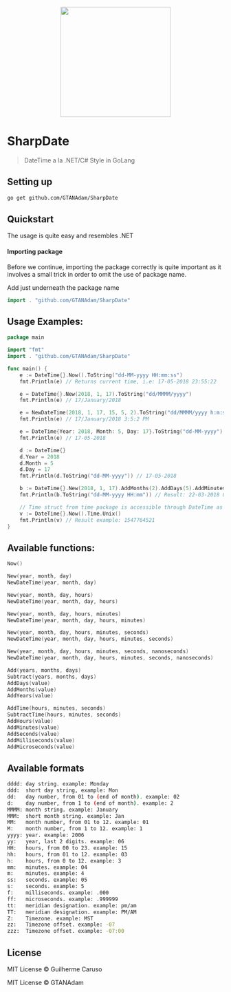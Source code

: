 <p align="center" >
    <img width="256" src ="https://i.imgur.com/FFTTmiD.png" />
</p>

# SharpDate
> DateTime a la .NET/C# Style in GoLang

## Setting up
```sh
go get github.com/GTANAdam/SharpDate
```

## Quickstart
The usage is quite easy and resembles .NET
#### Importing package
Before we continue, importing the package correctly is quite important as it involves a small trick in order to omit the use of package name.

Add just underneath the package name
```go
import . "github.com/GTANAdam/SharpDate"
```

## Usage Examples:
```go
package main

import "fmt"
import . "github.com/GTANAdam/SharpDate"

func main() {
	e := DateTime{}.Now().ToString("dd-MM-yyyy HH:mm:ss")
	fmt.Println(e) // Returns current time, i.e: 17-05-2018 23:55:22

	e = DateTime{}.New(2018, 1, 17).ToString("dd/MMMM/yyyy")
	fmt.Println(e) // 17/January/2018

	e = NewDateTime(2018, 1, 17, 15, 5, 2).ToString("dd/MMMM/yyyy h:m:s TT")
	fmt.Println(e) // 17/January/2018 3:5:2 PM

	e = DateTime{Year: 2018, Month: 5, Day: 17}.ToString("dd-MM-yyyy")
	fmt.Println(e) // 17-05-2018

	d := DateTime{}
	d.Year = 2018
	d.Month = 5
	d.Day = 17
	fmt.Println(d.ToString("dd-MM-yyyy")) // 17-05-2018

	b := DateTime{}.New(2018, 1, 17).AddMonths(2).AddDays(5).AddMinutes(10)
	fmt.Println(b.ToString("dd-MM-yyyy HH:mm")) // Result: 22-03-2018 00:10

	// Time struct from time package is accessible through DateTime as well
	v := DateTime{}.Now().Time.Unix()
	fmt.Println(v) // Result example: 1547764521
}

```
## Available functions:
```go
Now()

New(year, month, day)
NewDateTime(year, month, day)

New(year, month, day, hours)
NewDateTime(year, month, day, hours)

New(year, month, day, hours, minutes)
NewDateTime(year, month, day, hours, minutes)

New(year, month, day, hours, minutes, seconds)
NewDateTime(year, month, day, hours, minutes, seconds)

New(year, month, day, hours, minutes, seconds, nanoseconds)
NewDateTime(year, month, day, hours, minutes, seconds, nanoseconds)

Add(years, months, days)
Subtract(years, months, days)
AddDays(value)
AddMonths(value)
AddYears(value)

AddTime(hours, minutes, seconds)
SubtractTime(hours, minutes, seconds)
AddHours(value)
AddMinutes(value)
AddSeconds(value)
AddMilliseconds(value)
AddMicroseconds(value)
```


## Available formats
```sh
dddd: day string. example: Monday
ddd:  short day string, example: Mon
dd:   day number, from 01 to (end of month). example: 02
d:    day number, from 1 to (end of month). example: 2
MMMM: month string. example: January
MMM:  short month string. example: Jan
MM:   month number, from 01 to 12. example: 01
M:    month number, from 1 to 12. example: 1
yyyy: year. example: 2006
yy:   year, last 2 digits. example: 06
HH:   hours, from 00 to 23. example: 15
hh:   hours, from 01 to 12. example: 03
h:    hours, from 0 to 12. example: 3
mm:   minutes. example: 04
m:    minutes. example: 4
ss:   seconds. example: 05
s:    seconds. example: 5
f:    milliseconds. example: .000
ff:   microseconds. example: .999999
tt:   meridian designation. example: pm/am
TT:   meridian designation. example: PM/AM
Z:    Timezone. example: MST
zz:   Timezone offset. example: -07
zzz:  Timezone offset. example: -07:00
```

## License
MIT License © Guilherme Caruso

MIT License © GTANAdam
